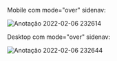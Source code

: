 Mobile com mode="over" sidenav:

![Anotação 2022-02-06 232614](https://user-images.githubusercontent.com/61158230/152719889-ac05f08f-0090-4e0a-a105-031271916fb2.png)

Desktop com mode="over" sidenav:

![Anotação 2022-02-06 232644](https://user-images.githubusercontent.com/61158230/152719906-1564f26a-b95e-4c88-abfd-616284aaa713.png)
